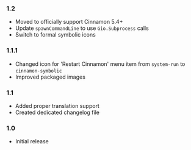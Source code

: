 
### 1.2

* Moved to officially support Cinnamon 5.4+
* Update `spawnCommandLine` to use `Gio.Subprocess` calls
* Switch to formal symbolic icons

### 1.1.1

* Changed icon for 'Restart Cinnamon' menu item from `system-run` to `cinnamon-symbolic`
* Improved packaged images

### 1.1

* Added proper translation support
* Created dedicated changelog file

### 1.0

* Initial release
